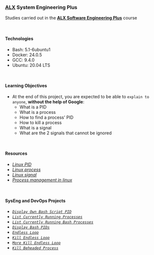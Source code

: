 ### [ALX](https://www.alxafrica.com/) System Engineering Plus

Studies carried out in the **[ALX Software Engineering Plus](https://www.alxafrica.com/software-engineering-plus/)** course

<br />

#### Technologies

* Bash:     5.1-6ubuntu1
* Docker:   24.0.5
* GCC:      9.4.0
* Ubuntu:   20.04 LTS

<br />

#### Learning Objectives

* At the end of this project, you are expected to be able to `explain to anyone`, **without the help of Google**:
    * What is a PID
    * What is a process
    * How to find a process' PID
    * How to kill a process
    * What is a signal
    * What are the 2 signals that cannot be ignored

<br />

#### Resources

* _[Linux PID](https://www.linfo.org/pid.html)_
* _[Linux process](https://www.thegeekstuff.com/2012/03/linux-processes-environment/)_
* _[Linux signal](https://www.computerhope.com/unix/signals.htm)_
* _[Process management in linux](https://www.digitalocean.com/community/tutorials/process-management-in-linux)_

<br />

#### SysEng and DevOps Projects

* _[`Display Own Bash Script PID`](0-what-is-my-pid)_
* _[`List Currently Running Processes`](1-list_your_processes)_
* _[`List Currently Running Bash Processes`](2-show_your_bash_pid)_
* _[`Display Bash PIDs`](3-show_your_bash_pid_made_easy)_
* _[`Endless Loop`](4-to_infinity_and_beyond)_
* _[`Kill Endless Loop`](5-dont_stop_me_now)_
* _[`More Kill Endless Loop`](6-stop_me_if_you_can)_
* _[`Kill Beheaded Process`](8-beheaded_process)_

<br />
